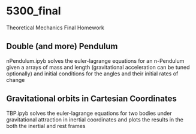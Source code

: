 # 5300_final
Theoretical Mechanics Final Homework

## Double (and more) Pendulum
nPendulum.ipyb
solves the euler-lagrange equations for an n-Pendulum given a arrays of mass and length (gravitational acceleration can be tuned optionally) and initial conditions for the angles and their initial rates of change

## Gravitational orbits in Cartesian Coordinates
TBP.ipyb
solves the euler-lagrange equations for two bodies under gravitational attraction in inertial coordinates and plots the results in the both the inertial and rest frames
